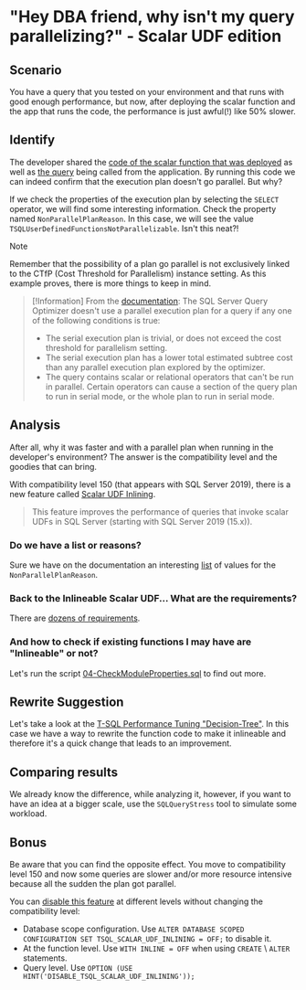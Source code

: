 # "Hey DBA friend, why isn't my query parallelizing?" - Scalar UDF edition

## Scenario

You have a query that you tested on your environment and that runs with good enough performance, but now, after deploying the scalar function and the app that runs the code, the performance is just awful(!) like 50% slower.

## Identify

The developer shared the [code of the scalar function that was deployed](00-Prepare.sql) as well as [the query](01-Original.sql) being called from the application.
By running this code we can indeed confirm that the execution plan doesn't go parallel. But why?

If we check the properties of the execution plan by selecting the `SELECT` operator, we will find some interesting information.
Check the property named `NonParallelPlanReason`. In this case, we will see the value `TSQLUserDefinedFunctionsNotParallelizable`.
Isn't this neat?!

> [!Note]
> Remember that the possibility of a plan go parallel is not exclusively linked to the CTfP (Cost Threshold for Parallelism) instance setting. As this example proves, there is more things to keep in mind.  


> [!Information]
> From the [documentation](https://learn.microsoft.com/en-us/sql/relational-databases/query-processing-architecture-guide?view=sql-server-ver15#parallel-query-processing):
> The SQL Server Query Optimizer doesn't use a parallel execution plan for a query if any one of the following conditions is true:
> - The serial execution plan is trivial, or does not exceed the cost threshold for parallelism setting.
> - The serial execution plan has a lower total estimated subtree cost than any parallel execution plan explored by the optimizer.
> - The query contains scalar or relational operators that can't be run in parallel. Certain operators can cause a section of the query plan to run in serial mode, or the whole plan to run in serial mode.

## Analysis

After all, why it was faster and with a parallel plan when running in the developer's environment?
The answer is the compatibility level and the goodies that can bring.

With compatibility level 150 (that appears with SQL Server 2019), there is a new feature called [Scalar UDF Inlining](https://learn.microsoft.com/en-us/sql/relational-databases/user-defined-functions/scalar-udf-inlining?view=sql-server-ver16).

> This feature improves the performance of queries that invoke scalar UDFs in SQL Server (starting with SQL Server 2019 (15.x)).

### Do we have a list or reasons?

Sure we have on the documentation an interesting [list](https://learn.microsoft.com/en-us/sql/relational-databases/query-processing-architecture-guide?view=sql-server-ver15#parallel-query-processing) of values for the `NonParallelPlanReason`.

### Back to the Inlineable Scalar UDF... What are the requirements? 

There are [dozens of requirements](https://learn.microsoft.com/en-us/sql/relational-databases/user-defined-functions/scalar-udf-inlining?view=sql-server-ver16#requirements).

### And how to check if existing functions I may have are "Inlineable" or not?

Let's run the script [04-CheckModuleProperties.sql](04-CheckModuleProperties.sql) to find out more.

## Rewrite Suggestion

Let's take a look at the [T-SQL Performance Tuning "Decision-Tree"](https://github.com/ClaudioESSilva/TSQLPerformanceTuning/blob/main/Flowcharts/T-SQLQueryPerformanceTuning.md).
In this case we have a way to rewrite the function code to make it inlineable and therefore it's a quick change that leads to an improvement.

## Comparing results

We already know the difference, while analyzing it, however, if you want to have an idea at a bigger scale, use the `SQLQueryStress` tool to simulate some workload.

## Bonus

Be aware that you can find the opposite effect. You move to compatibility level 150 and now some queries are slower and/or more resource intensive because all the sudden the plan got parallel.

You can [disable this feature](https://learn.microsoft.com/en-us/sql/relational-databases/user-defined-functions/scalar-udf-inlining?view=sql-server-ver16#disable-scalar-udf-inlining-without-changing-the-compatibility-level) at different levels without changing the compatibility level:

- Database scope configuration. Use `ALTER DATABASE SCOPED CONFIGURATION SET TSQL_SCALAR_UDF_INLINING = OFF;` to disable it.
- At the function level. Use `WITH INLINE = OFF` when using `CREATE` \ `ALTER` statements.
- Query level. Use `OPTION (USE HINT('DISABLE_TSQL_SCALAR_UDF_INLINING'));`